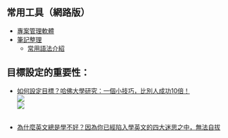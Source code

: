 ## 常用工具（網路版）
- [專案管理軟體](https://trello.com/)
- [筆記整理](https://hackmd.io)
  - [常用語法介紹](https://www.playpcesor.com/2016/10/hackmd-hackpad-markdown.html)


## 目標設定的重要性：
- [如何設定目標？哈佛大學研究：一個小技巧，比別人成功10倍！](https://rich01.com/201710-2/)
  <br>![](https://i0.wp.com/img.rich01.com/uploads/20171206115150_39.jpg)
  <br>![](https://i0.wp.com/img.rich01.com/uploads/20171206115150_81.jpg)
  <br><br>
  
- [為什麼英文總是學不好？因為你已經陷入學英文的四大迷思之中，無法自拔](https://etalkingenglish.com/你也有嗎？學英文的四大迷思/)
